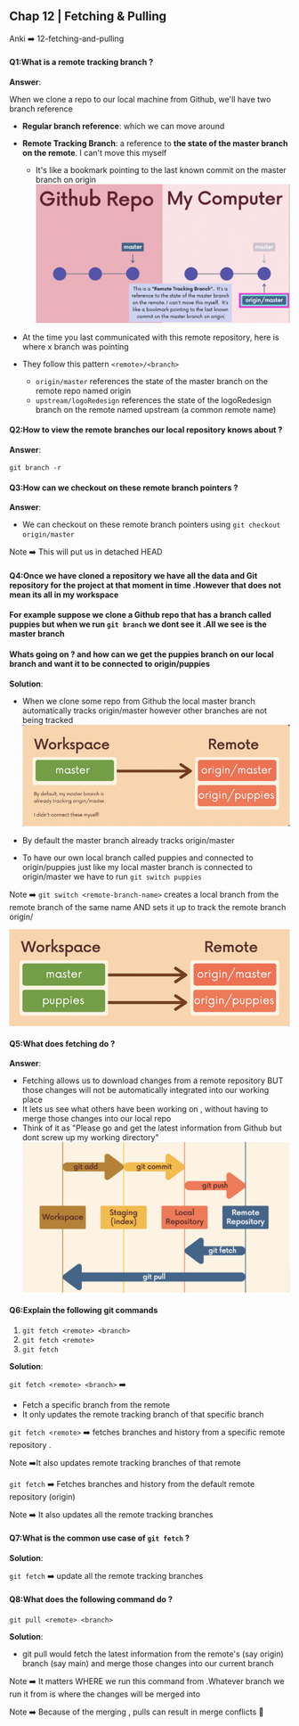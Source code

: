 ## Chap 12 | Fetching & Pulling

Anki ➡️ 12-fetching-and-pulling

#### Q1:What is a remote tracking branch ? 

**Answer**:

When we clone a repo to our local machine from Github, we'll have two branch reference

- **Regular branch reference**: which we can move around
- **Remote Tracking Branch**: a reference to **the state of the master branch on the remote**. I can't move this myself
  - It's like a bookmark pointing to the last known commit on the master branch on origin![zz-remote-tracking-branch](../../Assets/zz-remote-tracking-branch.png)

- At the time you last communicated with this remote repository, here is where x branch was pointing
- They follow this pattern `<remote>/<branch>`
  - `origin/master` references the state of the master branch on the remote repo named origin
  - `upstream/logoRedesign` references the state of the logoRedesign branch on the remote named upstream (a common remote name)

#### Q2:How to view the remote branches our local repository knows about ? 

**Answer**:

`git branch -r`

#### Q3:How can we checkout on these remote branch pointers ? 

**Answer**:

- We can checkout on these remote branch pointers using `git checkout origin/master`

Note ➡️ This will put us in detached HEAD

#### Q4:Once we have cloned a repository we have all the data and Git repository for the project at that moment in time .However that does not mean its all in my workspace 

#### For example suppose we clone a Github repo that has a branch called puppies but when we run `git branch` we dont see it .All we see is the master branch 

#### Whats going on ? and how can we get the puppies branch on our local branch and want it to be connected to origin/puppies 

**Solution**:

- When we clone some repo from Github the local master branch automatically tracks origin/master however other branches are not being tracked ![z-local-remote-tracking-1](../../Assets/z-local-remote-tracking-1.png)

- By default the master branch already tracks origin/master
- To have our own local branch called puppies and connected to origin/puppies just like my local master branch is connected to origin/master we have to run `git switch puppies`

Note ➡️ `git switch <remote-branch-name>` creates a local branch from the remote branch of the same name AND sets it up to track the remote branch origin/<remote-branch-name> 

![z-local-remote-tracking-2](../../Assets/z-local-remote-tracking-2.png)

#### Q5:What does fetching do ? 

**Answer**:

- Fetching allows us to download changes from a remote repository BUT those changes will not be automatically integrated into our working place 
- It lets us see what others have been working on , without having to merge those changes into our local repo 
- Think of it as "Please go and get the latest information from Github but dont screw up my working directory"![zzzz-git-fetch-vs-git-pull](../../Assets/zzzz-git-fetch-vs-git-pull.png)

#### Q6:Explain the following git commands 

1. `git fetch <remote> <branch>`
2. `git fetch <remote>`
3. `git fetch`

**Solution**:

`git fetch <remote> <branch>` ➡️ 

- Fetch a specific branch from the remote 
- It only updates the remote tracking branch of that specific branch

`git fetch <remote>` ➡️ fetches branches and history from a specific remote repository .

Note ➡️It also updates remote tracking branches of that remote 

`git fetch` ➡️ Fetches branches and history from the default remote repository (origin)

Note ➡️ It also updates all the remote tracking branches  

#### Q7:What is the common use case of `git fetch` ?

**Solution**:

`git fetch` ➡️ update all the remote tracking branches 

#### Q8:What does the following command do ? 

`git pull <remote> <branch>` 

**Solution**:

- git pull <remote> <branch> would fetch the latest information from the remote's (say origin) branch (say main) and merge those changes into our current branch 

Note ➡️ It matters WHERE  we run this command from .Whatever branch we run it from is where the changes will be merged into 

Note ➡️ Because of the merging , pulls can result in merge conflicts 🛑